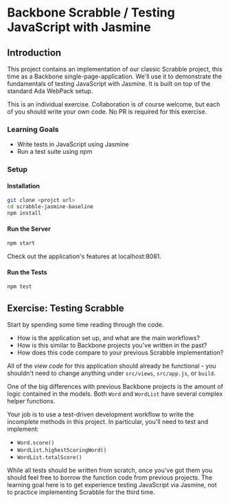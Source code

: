# Backbone Scrabble / Testing JavaScript with Jasmine

## Introduction

This project contains an implementation of our classic Scrabble project, this time as a Backbone single-page-application. We'll use it to demonstrate the fundamentals of testing JavaScript with Jasmine. It is built on top of the standard Ada WebPack setup.

This is an individual exercise. Collaboration is of course welcome, but each of you should write your own code. No PR is required for this exercise.

### Learning Goals
- Write tests in JavaScript using Jasmine
- Run a test suite using npm

### Setup

#### Installation
```sh
git clone <projct url>
cd scrabble-jasmine-baseline
npm install
```

#### Run the Server
```sh
npm start
```

Check out the application's features at localhost:8081.

#### Run the Tests
```sh
npm test
```

## Exercise: Testing Scrabble

Start by spending some time reading through the code.
- How is the application set up, and what are the main workflows?
- How is this similar to Backbone projects you've written in the past?
- How does this code compare to your previous Scrabble implementation?

All of the *view code* for this application should already be functional - you shouldn't need to change anything under `src/views`, `src/app.js`, or `build`.

One of the big differences with previous Backbone projects is the amount of logic contained in the models. Both `Word` and `WordList` have several complex helper functions.

Your job is to use a test-driven development workflow to write the incomplete methods in this project. In particular, you'll need to test and implement:
- `Word.score()`
- `WordList.highestScoringWord()`
- `WordList.totalScore()`

While all tests should be written from scratch, once you've got them you should feel free to borrow the function code from previous projects. The learning goal here is to get experience testing JavaScript via Jasmine, not to practice implementing Scrabble for the third time.
